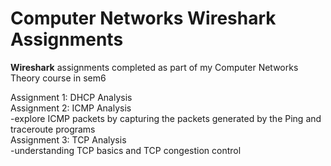 # Computer Networks Wireshark Assignments

**Wireshark** assignments completed as part of my Computer Networks Theory course in sem6  

Assignment 1: DHCP Analysis  
Assignment 2: ICMP Analysis  
  -explore ICMP packets by capturing the packets generated by the Ping and traceroute programs    
Assignment 3: TCP Analysis  
  -understanding TCP basics and TCP congestion control    
